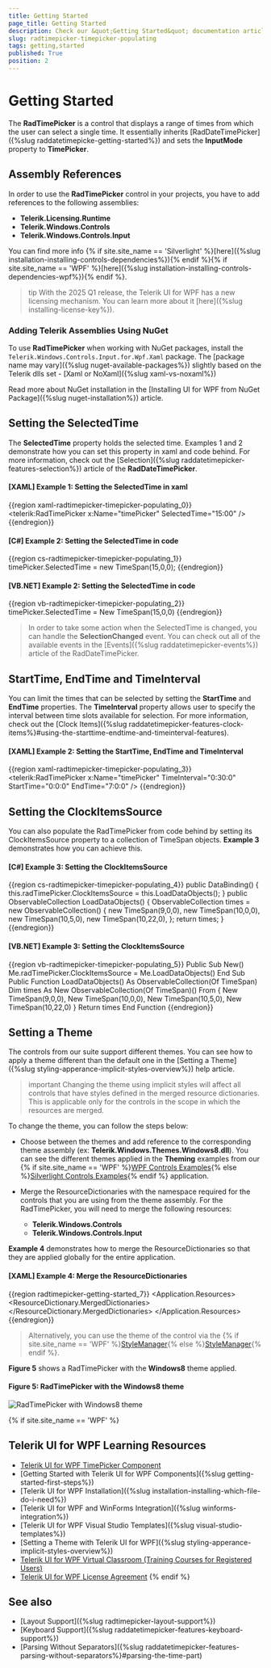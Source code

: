 ```yaml
---
title: Getting Started
page_title: Getting Started
description: Check our &quot;Getting Started&quot; documentation article for the RadTimePicker {{ site.framework_name }} control.
slug: radtimepicker-timepicker-populating
tags: getting,started
published: True
position: 2
---
```


# Getting Started

The __RadTimePicker__ is a control that displays a range of times from which the user can select a single time. It essentially inherits [RadDateTimePicker]({%slug raddatetimepicke-getting-started%}) and sets the __InputMode__ property to __TimePicker__.

## Assembly References

In order to use the __RadTimePicker__ control in your projects, you have to add references to the following assemblies:

* __Telerik.Licensing.Runtime__
* __Telerik.Windows.Controls__
* __Telerik.Windows.Controls.Input__

You can find more info {% if site.site_name == 'Silverlight' %}[here]({%slug installation-installing-controls-dependencies%}){% endif %}{% if site.site_name == 'WPF' %}[here]({%slug installation-installing-controls-dependencies-wpf%}){% endif %}.

>tip With the 2025 Q1 release, the Telerik UI for WPF has a new licensing mechanism. You can learn more about it [here]({%slug installing-license-key%}).

### Adding Telerik Assemblies Using NuGet

To use __RadTimePicker__ when working with NuGet packages, install the `Telerik.Windows.Controls.Input.for.Wpf.Xaml` package. The [package name may vary]({%slug nuget-available-packages%}) slightly based on the Telerik dlls set - [Xaml or NoXaml]({%slug xaml-vs-noxaml%})

Read more about NuGet installation in the [Installing UI for WPF from NuGet Package]({%slug nuget-installation%}) article.

## Setting the SelectedTime

The __SelectedTime__ property holds the selected time. Examples 1 and 2 demonstrate how you can set this property in xaml and code behind. For more information, check out the [Selection]({%slug raddatetimepicker-features-selection%}) article of the __RadDateTimePicker__.

#### __[XAML] Example 1: Setting the SelectedTime in xaml__

{{region xaml-radtimepicker-timepicker-populating_0}}
 	<telerik:RadTimePicker x:Name="timePicker" SelectedTime="15:00" />
{{endregion}}

#### __[C#] Example 2: Setting the SelectedTime in code__

{{region cs-radtimepicker-timepicker-populating_1}}
	timePicker.SelectedTime = new TimeSpan(15,0,0);
{{endregion}}

#### __[VB.NET] Example 2: Setting the SelectedTime in code__

{{region vb-radtimepicker-timepicker-populating_2}}
	timePicker.SelectedTime = New TimeSpan(15,0,0)
{{endregion}}

> In order to take some action when the SelectedTime is changed, you can handle the __SelectionChanged__ event. You can check out all of the available events in the [Events]({%slug raddatetimepicker-events%}) article of the RadDateTimePicker.

## StartTime, EndTime and TimeInterval

You can limit the times that can be selected by setting the __StartTime__ and __EndTime__ properties. The __TimeInterval__ property allows user to specify the interval between time slots available for selection. For more information, check out the [Clock Items]({%slug raddatetimepicker-features-clock-items%}#using-the-starttime-endtime-and-timeinterval-features).

#### __[XAML] Example 2: Setting the StartTime, EndTime and TimeInterval__

{{region xaml-radtimepicker-timepicker-populating_3}}
	<telerik:RadTimePicker x:Name="timePicker" TimeInterval="0:30:0" StartTime="0:0:0" EndTime="7:0:0" />
{{endregion}}

## Setting the ClockItemsSource

You can also populate the RadTimePicker from code behind by setting its ClockItemsSource property to a collection of TimeSpan objects. **Example 3** demonstrates how you can achieve this. 

#### __[C#] Example 3: Setting the ClockItemsSource__

{{region cs-radtimepicker-timepicker-populating_4}}
	public DataBinding()
	{
	    this.radTimePicker.ClockItemsSource = this.LoadDataObjects();
	}
	public ObservableCollection<TimeSpan> LoadDataObjects()
	{
	    ObservableCollection<TimeSpan> times = new ObservableCollection<TimeSpan>()
	    { 
	       new TimeSpan(9,0,0),
	       new TimeSpan(10,0,0),
	       new TimeSpan(10,5,0),
	       new TimeSpan(10,22,0),
	    };
	    return times;
	}
{{endregion}}

#### __[VB.NET] Example 3: Setting the ClockItemsSource__

{{region vb-radtimepicker-timepicker-populating_5}}
	Public Sub New()
		Me.radTimePicker.ClockItemsSource = Me.LoadDataObjects()
	End Sub
	Public Function LoadDataObjects() As ObservableCollection(Of TimeSpan)
		Dim times As New ObservableCollection(Of TimeSpan)() From {
			New TimeSpan(9,0,0),
			New TimeSpan(10,0,0),
			New TimeSpan(10,5,0),
			New TimeSpan(10,22,0)
		}
		Return times
	End Function
{{endregion}}

## Setting a Theme

The controls from our suite support different themes. You can see how to apply a theme different than the default one in the [Setting a Theme]({%slug styling-apperance-implicit-styles-overview%}) help article.

>important Changing the theme using implicit styles will affect all controls that have styles defined in the merged resource dictionaries. This is applicable only for the controls in the scope in which the resources are merged. 

To change the theme, you can follow the steps below:

* Choose between the themes and add reference to the corresponding theme assembly (ex: **Telerik.Windows.Themes.Windows8.dll**). You can see the different themes applied in the **Theming** examples from our {% if site.site_name == 'WPF' %}[WPF Controls Examples](https://demos.telerik.com/wpf/){% else %}[Silverlight Controls Examples](https://demos.telerik.com/silverlight/#Slider/Theming){% endif %} application.

* Merge the ResourceDictionaries with the namespace required for the controls that you are using from the theme assembly. For the RadTimePicker, you will need to merge the following resources:

	* __Telerik.Windows.Controls__
	* __Telerik.Windows.Controls.Input__

__Example 4__ demonstrates how to merge the ResourceDictionaries so that they are applied globally for the entire application.

#### __[XAML] Example 4: Merge the ResourceDictionaries__  
{{region radtimepicker-getting-started_7}}
	<Application.Resources>
		<ResourceDictionary>
			<ResourceDictionary.MergedDictionaries>
				<ResourceDictionary Source="/Telerik.Windows.Themes.Windows8;component/Themes/System.Windows.xaml"/>
				<ResourceDictionary Source="/Telerik.Windows.Themes.Windows8;component/Themes/Telerik.Windows.Controls.xaml"/>
				<ResourceDictionary Source="/Telerik.Windows.Themes.Windows8;component/Themes/Telerik.Windows.Controls.Input.xaml"/>
			</ResourceDictionary.MergedDictionaries>
		</ResourceDictionary>
	</Application.Resources>
{{endregion}}

>Alternatively, you can use the theme of the control via the {% if site.site_name == 'WPF' %}[StyleManager](https://docs.telerik.com/devtools/wpf/styling-and-appearance/stylemanager/common-styling-apperance-setting-theme-wpf){% else %}[StyleManager](https://docs.telerik.com/devtools/silverlight/styling-and-appearance/stylemanager/common-styling-apperance-setting-theme){% endif %}.

__Figure 5__ shows a RadTimePicker with the **Windows8** theme applied.

#### __Figure 5: RadTimePicker with the Windows8 theme__
![RadTimePicker with Windows8 theme](images/RadTimePicker-setting-theme.png)

{% if site.site_name == 'WPF' %}
## Telerik UI for WPF Learning Resources

* [Telerik UI for WPF TimePicker Component](https://www.telerik.com/products/wpf/datetimepicker.aspx)
* [Getting Started with Telerik UI for WPF Components]({%slug getting-started-first-steps%})
* [Telerik UI for WPF Installation]({%slug installation-installing-which-file-do-i-need%})
* [Telerik UI for WPF and WinForms Integration]({%slug winforms-integration%})
* [Telerik UI for WPF Visual Studio Templates]({%slug visual-studio-templates%})
* [Setting a Theme with Telerik UI for WPF]({%slug styling-apperance-implicit-styles-overview%})
* [Telerik UI for WPF Virtual Classroom (Training Courses for Registered Users)](https://learn.telerik.com/learn/course/external/view/elearning/16/telerik-ui-for-wpf) 
* [Telerik UI for WPF License Agreement](https://www.telerik.com/purchase/license-agreement/wpf-dlw-s)
{% endif %}

## See also 

* [Layout Support]({%slug radtimepicker-layout-support%})
* [Keyboard Support]({%slug raddatetimepicker-features-keyboard-support%})
* [Parsing Without Separators]({%slug raddatetimepicker-features-parsing-without-separators%}#parsing-the-time-part)
